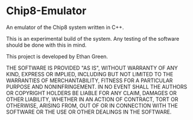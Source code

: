 # Chip8-Emulator 

An emulator of the Chip8 system written in C++.

This is an experimental build of the system. Any testing of the software should be done with this in mind.

This project is developed by Ethan Green.

THE SOFTWARE IS PROVIDED "AS IS", WITHOUT WARRANTY OF ANY KIND, EXPRESS OR IMPLIED, INCLUDING BUT NOT LIMITED TO THE WARRANTIES OF MERCHANTABILITY, FITNESS FOR A PARTICULAR PURPOSE AND NONINFRINGEMENT. IN NO EVENT SHALL THE AUTHORS OR COPYRIGHT HOLDERS BE LIABLE FOR ANY CLAIM, DAMAGES OR OTHER LIABILITY, WHETHER IN AN ACTION OF CONTRACT, TORT OR OTHERWISE, ARISING FROM, OUT OF OR IN CONNECTION WITH THE SOFTWARE OR THE USE OR OTHER DEALINGS IN THE SOFTWARE.
